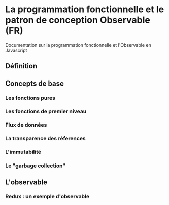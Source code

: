 # La programmation fonctionnelle et le patron de conception Observable  (FR)
Documentation sur la programmation fonctionnelle et l'Observable en Javascript

## Définition

## Concepts de base

### Les fonctions pures 

### Les fonctions de premier niveau

### Flux de données

### La transparence des réferences

### L'immutabilité

### Le "garbage collection" 

## L'observable

### Redux : un exemple d'observable
